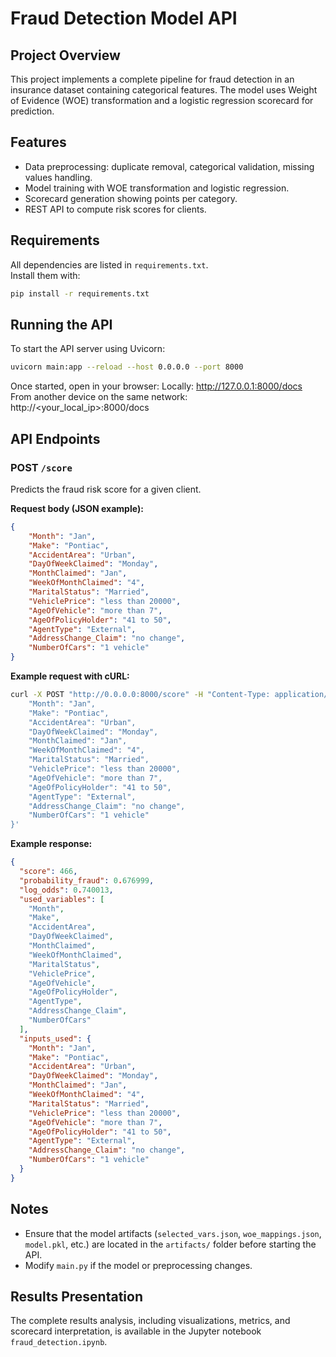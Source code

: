 # Fraud Detection Model API

## Project Overview
This project implements a complete pipeline for fraud detection in an insurance dataset containing categorical features. The model uses Weight of Evidence (WOE) transformation and a logistic regression scorecard for prediction.

## Features
- Data preprocessing: duplicate removal, categorical validation, missing values handling.
- Model training with WOE transformation and logistic regression.
- Scorecard generation showing points per category.
- REST API to compute risk scores for clients.

## Requirements
All dependencies are listed in `requirements.txt`.  
Install them with:
```bash
pip install -r requirements.txt
```

## Running the API
To start the API server using Uvicorn:
```bash
uvicorn main:app --reload --host 0.0.0.0 --port 8000
```
Once started, open in your browser:
Locally: http://127.0.0.1:8000/docs
From another device on the same network: http://<your_local_ip>:8000/docs

## API Endpoints

### **POST** `/score`
Predicts the fraud risk score for a given client.

**Request body (JSON example):**
```json
{
    "Month": "Jan",
    "Make": "Pontiac",
    "AccidentArea": "Urban",
    "DayOfWeekClaimed": "Monday",
    "MonthClaimed": "Jan",
    "WeekOfMonthClaimed": "4",
    "MaritalStatus": "Married",
    "VehiclePrice": "less than 20000",
    "AgeOfVehicle": "more than 7",
    "AgeOfPolicyHolder": "41 to 50",
    "AgentType": "External",
    "AddressChange_Claim": "no change",
    "NumberOfCars": "1 vehicle"
}
```

**Example request with cURL:**
```bash
curl -X POST "http://0.0.0.0:8000/score" -H "Content-Type: application/json" -d '{
    "Month": "Jan",
    "Make": "Pontiac",
    "AccidentArea": "Urban",
    "DayOfWeekClaimed": "Monday",
    "MonthClaimed": "Jan",
    "WeekOfMonthClaimed": "4",
    "MaritalStatus": "Married",
    "VehiclePrice": "less than 20000",
    "AgeOfVehicle": "more than 7",
    "AgeOfPolicyHolder": "41 to 50",
    "AgentType": "External",
    "AddressChange_Claim": "no change",
    "NumberOfCars": "1 vehicle"
}'
```

**Example response:**
```json
{
  "score": 466,
  "probability_fraud": 0.676999,
  "log_odds": 0.740013,
  "used_variables": [
    "Month",
    "Make",
    "AccidentArea",
    "DayOfWeekClaimed",
    "MonthClaimed",
    "WeekOfMonthClaimed",
    "MaritalStatus",
    "VehiclePrice",
    "AgeOfVehicle",
    "AgeOfPolicyHolder",
    "AgentType",
    "AddressChange_Claim",
    "NumberOfCars"
  ],
  "inputs_used": {
    "Month": "Jan",
    "Make": "Pontiac",
    "AccidentArea": "Urban",
    "DayOfWeekClaimed": "Monday",
    "MonthClaimed": "Jan",
    "WeekOfMonthClaimed": "4",
    "MaritalStatus": "Married",
    "VehiclePrice": "less than 20000",
    "AgeOfVehicle": "more than 7",
    "AgeOfPolicyHolder": "41 to 50",
    "AgentType": "External",
    "AddressChange_Claim": "no change",
    "NumberOfCars": "1 vehicle"
  }
}
```

## Notes
- Ensure that the model artifacts (`selected_vars.json`, `woe_mappings.json`, `model.pkl`, etc.) are located in the `artifacts/` folder before starting the API.
- Modify `main.py` if the model or preprocessing changes.

## Results Presentation
The complete results analysis, including visualizations, metrics, and scorecard interpretation, is available in the Jupyter notebook `fraud_detection.ipynb`.
